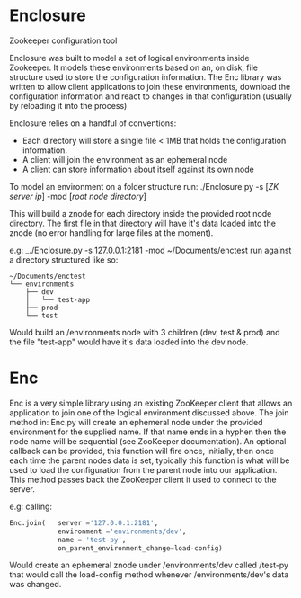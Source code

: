 Enclosure
=========

Zookeeper configuration tool

Enclosure was built to model a set of logical environments inside Zookeeper.
It models these environments based on an, on disk, file structure used to store the configuration information.
The Enc library was written to allow client applications to join these environments, download the configuration information and react to changes in that configuration (usually by reloading it into the process)

Enclosure relies on a handful of conventions:
* Each directory will store a single file < 1MB that holds the configuration information.
* A client will join the environment as an ephemeral node
* A client can store information about itself against its own node

To model an environment on a folder structure run:
./Enclosure.py -s [_ZK server ip_] -mod [_root node directory_]

This will build a znode for each directory inside the provided root node directory.  The first file in that directory will have it's data loaded into the znode (no error handling for large files at the moment).

e.g: _./Enclosure.py -s 127.0.0.1:2181 -mod ~/Documents/enctest
run against a directory structured like so:
```
~/Documents/enctest
└── environments
    ├── dev
    │   └── test-app
    ├── prod
    └── test
```

Would build an /environments node with 3 children (dev, test & prod) and the file "test-app" would have it's data loaded into the dev node.

Enc
=========

Enc is a very simple library using an existing ZooKeeper client that allows an application to join one of the logical environment discussed above.
The join method in: Enc.py will create an ephemeral node under the provided environment for the supplied name. If that name ends in a hyphen then the node name will be sequential (see ZooKeeper documentation). An optional callback can be provided, this function will fire once, initially, then once each time the parent nodes data is set, typically this function is what will be used to load the configuration from the parent node into our application.  This method passes back the ZooKeeper client it used to connect to the server.

e.g: calling:
```python
Enc.join(   server ='127.0.0.1:2181',
            environment ='environments/dev',
            name = 'test-py',
            on_parent_environment_change=load-config)
```
Would create an ephemeral znode under /environments/dev called /test-py
that would call the load-config method whenever /environments/dev's data was changed.
